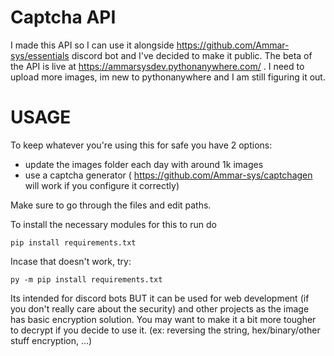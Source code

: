 # Captcha API
I made this API so I can use it alongside https://github.com/Ammar-sys/essentials discord bot and I've decided to make it public. The beta of the API is live at https://ammarsysdev.pythonanywhere.com/ . I need to upload more images, im new to pythonanywhere and I am still figuring it out.

# USAGE

To keep whatever you're using this for safe you have 2 options:

 - update the images folder each day with around 1k images
 - use a captcha generator ( https://github.com/Ammar-sys/captchagen will work if you configure it correctly)
 
 Make sure to go through the files and edit paths.
 
 To install the necessary modules for this to run do

```
pip install requirements.txt
``` 

Incase that doesn't work, try:

```
py -m pip install requirements.txt
```

Its intended for discord bots BUT it can be used for web development (if you don't really care about the security) and other projects as the image has basic encryption solution. You may want to make it a bit more tougher to decrypt if you decide to use it. (ex: reversing the string, hex/binary/other stuff encryption, ...)
